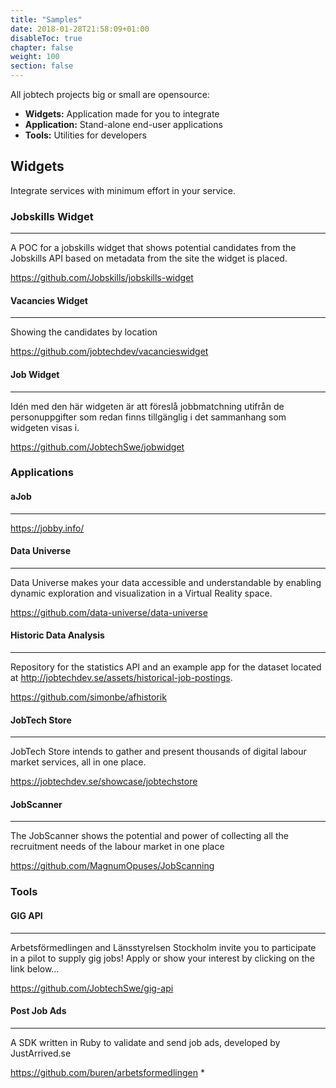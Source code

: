 ```yaml
---
title: "Samples"
date: 2018-01-28T21:58:09+01:00
disableToc: true
chapter: false
weight: 100
section: false
---
```

All jobtech projects big or small are opensource:

- **Widgets:** Application made for you to integrate
- **Application:** Stand-alone end-user applications
- **Tools:** Utilities for developers

## Widgets
Integrate services with minimum effort in your service.
### Jobskills Widget
---
A POC for a jobskills widget that shows potential candidates from the Jobskills API based on metadata from the site the widget is placed.

<https://github.com/Jobskills/jobskills-widget>



#### Vacancies Widget
---
Showing the candidates by location

<https://github.com/jobtechdev/vacancieswidget>



#### Job Widget
---
Idén med den här widgeten är att föreslå jobbmatchning utifrån de personuppgifter som redan finns tillgänglig i det sammanhang som widgeten visas i.

<https://github.com/JobtechSwe/jobwidget>



### Applications

#### aJob
---
<https://jobby.info/>



#### Data Universe

---
Data Universe makes your data accessible and understandable by enabling dynamic exploration and visualization in a Virtual Reality space.

<https://github.com/data-universe/data-universe>



#### Historic Data Analysis

---
Repository for the statistics API and an example app for the dataset located at <http://jobtechdev.se/assets/historical-job-postings>.

<https://github.com/simonbe/afhistorik>


#### JobTech Store

---
JobTech Store intends to gather and present thousands of digital labour market services, all in one place.

<https://jobtechdev.se/showcase/jobtechstore>

#### JobScanner

---
The JobScanner shows the potential and power of collecting all the recruitment needs of the labour market in one place

<https://github.com/MagnumOpuses/JobScanning>


### Tools

#### GIG API

---
Arbetsförmedlingen and Länsstyrelsen Stockholm invite you to participate in a pilot to supply gig jobs! Apply or show your interest by clicking on the link below…

<https://github.com/JobtechSwe/gig-api>

#### Post Job Ads

---
A SDK written in Ruby to validate and send job ads, developed by JustArrived.se

<https://github.com/buren/arbetsformedlingen>
*
